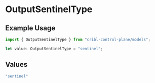 # OutputSentinelType

## Example Usage

```typescript
import { OutputSentinelType } from "cribl-control-plane/models";

let value: OutputSentinelType = "sentinel";
```

## Values

```typescript
"sentinel"
```